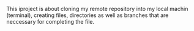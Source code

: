 This iproject is about cloning my remote repository into my local machin (terminal), creating files, directories as well as branches that are neccessary for completing the file.
